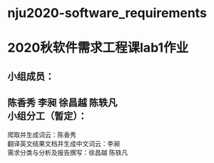 # nju2020-software_requirements
2020秋软件需求工程课lab1作业
===
小组成员：
---  
陈香秀 李昶 徐昌越 陈轶凡  
小组分工（暂定）：
---  
爬取并生成词云：陈香秀  
翻译英文结果文档并生成中文词云：李昶  
需求分类与分析及报告撰写：徐昌越 陈轶凡  
